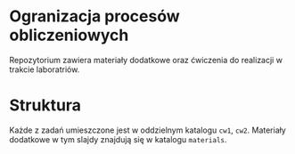 # Ogranizacja procesów obliczeniowych

Repozytorium zawiera materiały dodatkowe oraz ćwiczenia do realizacji w trakcie laboratriów.

# Struktura 

Każde z zadań umieszczone jest w oddzielnym katalogu `cw1`, `cw2`. 
Materiały dodatkowe w tym slajdy znajdują się w katalogu `materials`.